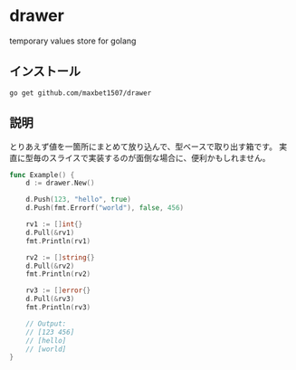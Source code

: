# drawer
temporary values store for golang

## インストール

```
go get github.com/maxbet1507/drawer
```

## 説明

とりあえず値を一箇所にまとめて放り込んで、型ベースで取り出す箱です。
実直に型毎のスライスで実装するのが面倒な場合に、便利かもしれません。

```go
func Example() {
	d := drawer.New()

	d.Push(123, "hello", true)
	d.Push(fmt.Errorf("world"), false, 456)

	rv1 := []int{}
	d.Pull(&rv1)
	fmt.Println(rv1)

	rv2 := []string{}
	d.Pull(&rv2)
	fmt.Println(rv2)

	rv3 := []error{}
	d.Pull(&rv3)
	fmt.Println(rv3)

	// Output:
	// [123 456]
	// [hello]
	// [world]
}
```
